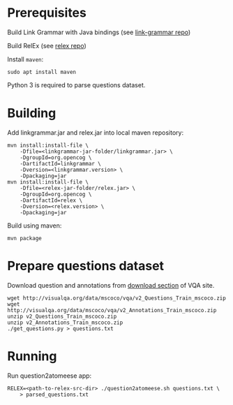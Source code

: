 # Prerequisites

Build Link Grammar with Java bindings (see 
[link-grammar repo](https://github.com/opencog/link-grammar))

Build RelEx (see [relex repo](https://github.com/opencog/relex))

Install ```maven```:
```
sudo apt install maven
```

Python 3 is required to parse questions dataset.

# Building

Add linkgrammar.jar and relex.jar into local maven repository:
```
mvn install:install-file \
	-Dfile=<linkgrammar-jar-folder/linkgrammar.jar> \
	-DgroupId=org.opencog \
	-DartifactId=linkgrammar \
	-Dversion=<linkgrammar.version> \
	-Dpackaging=jar
mvn install:install-file \
	-Dfile=<relex-jar-folder/relex.jar> \
	-DgroupId=org.opencog \
	-DartifactId=relex \
	-Dversion=<relex.version> \
	-Dpackaging=jar
```

Build using maven:
```
mvn package
```

# Prepare questions dataset

Download question and annotations from 
[download section](http://www.visualqa.org/download.html) of VQA site.
```
wget http://visualqa.org/data/mscoco/vqa/v2_Questions_Train_mscoco.zip
wget http://visualqa.org/data/mscoco/vqa/v2_Annotations_Train_mscoco.zip
unzip v2_Questions_Train_mscoco.zip
unzip v2_Annotations_Train_mscoco.zip
./get_questions.py > questions.txt
```

# Running

Run question2atomeese app:
```
RELEX=<path-to-relex-src-dir> ./question2atomeese.sh questions.txt \
	> parsed_questions.txt
```

